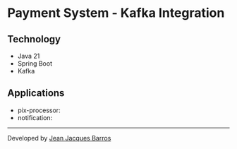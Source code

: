 # Payment System - Kafka Integration

## Technology

- Java 21
- Spring Boot
- Kafka

## Applications

- pix-processor:
- notification:

---
Developed by [Jean Jacques Barros](https://github.com/jjeanjacques10)